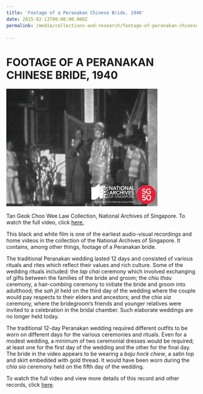 ```yaml
---
title: 'Footage of a Peranakan Chinese Bride, 1940'
date: 2015-02-13T00:00:00.000Z
permalink: /media/collections-and-research/footage-of-peranakan-chinese-bride/

---
```



<iframe id="pxcelframe" src="//t.sharethis.com/a/t_.htm?ver=0.345.16984&amp;cid=c010#rnd=1577951894838&amp;cid=c010&amp;dmn=www.nas.gov.sg&amp;tt=t.dhj&amp;dhjLcy=71&amp;lbl=pxcel&amp;flbl=pxcel&amp;ll=d&amp;ver=0.345.16984&amp;ell=d&amp;cck=__stid&amp;pn=%2Fblogs%2Farchivistpick%2Ffootage-of-a-peranakan-chinese-bride-1940%2F&amp;qs=na&amp;rdn=www.nas.gov.sg&amp;rpn=%2Fblogs%2Farchivistpick%2F2015%2F02%2F&amp;rqs=na&amp;cc=SG&amp;cont=AS&amp;ipaddr=" style="display: none;"></iframe>

# FOOTAGE OF A PERANAKAN CHINESE BRIDE, 1940

![Tan Geok Choo Wee Law Collection, National Archives of Singapore. To watch the full video, click  here. ](../../../images/blogs/2015-02-13-l.jpg)

Tan Geok Choo Wee Law Collection, National Archives of Singapore. To watch the full video, click [ here. ](http://www.nas.gov.sg/archivesonline/audiovisual_records/record-details/6793a637-1164-11e3-83d5-0050568939ad)

This black and white film is one of the earliest audio-visual recordings and home videos in the collection of the National Archives of Singapore.  It contains, among other things, footage of a Peranakan bride.

The traditional Peranakan wedding lasted 12 days and consisted of various rituals and rites which reflect their values and rich culture. Some of the wedding rituals included: the *lap chai* ceremony which involved exchanging of gifts between the families of the bride and groom; the *chiu thau* ceremony, a hair-combing ceremony to initiate the bride and groom into adulthood; the s*ah jit* held on the third day of the wedding where the couple would pay respects to their elders and ancestors; and the c*hia sia* ceremony, where the bridegroom’s friends and younger relatives were invited to a celebration in the bridal chamber. Such elaborate weddings are no longer held today.

The traditional 12-day Peranakan wedding required different outfits to be worn on different days for the various ceremonies and rituals. Even for a modest wedding, a minimum of two ceremonial dresses would be required; at least one for the first day of the wedding and the other for the final day. The bride in the video appears to be wearing a *baju hock chiew*, a satin top and skirt embedded with gold thread. It would have been worn during the c*hia sia* ceremony held on the fifth day of the wedding.

To watch the full video and view more details of this record and other records, click [here](http://www.nas.gov.sg/archivesonline/audiovisual_records/record-details/6793a637-1164-11e3-83d5-0050568939ad).